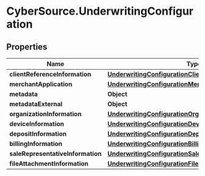 # CyberSource.UnderwritingConfiguration

## Properties
Name | Type | Description | Notes
------------ | ------------- | ------------- | -------------
**clientReferenceInformation** | [**UnderwritingConfigurationClientReferenceInformation**](UnderwritingConfigurationClientReferenceInformation.md) |  | [optional] 
**merchantApplication** | [**UnderwritingConfigurationMerchantApplication**](UnderwritingConfigurationMerchantApplication.md) |  | [optional] 
**metadata** | **Object** |  | [optional] 
**metadataExternal** | **Object** |  | [optional] 
**organizationInformation** | [**UnderwritingConfigurationOrganizationInformation**](UnderwritingConfigurationOrganizationInformation.md) |  | [optional] 
**deviceInformation** | [**UnderwritingConfigurationDeviceInformation**](UnderwritingConfigurationDeviceInformation.md) |  | [optional] 
**depositInformation** | [**UnderwritingConfigurationDepositInformation**](UnderwritingConfigurationDepositInformation.md) |  | [optional] 
**billingInformation** | [**UnderwritingConfigurationBillingInformation**](UnderwritingConfigurationBillingInformation.md) |  | [optional] 
**saleRepresentativeInformation** | [**UnderwritingConfigurationSaleRepresentativeInformation**](UnderwritingConfigurationSaleRepresentativeInformation.md) |  | [optional] 
**fileAttachmentInformation** | [**UnderwritingConfigurationFileAttachmentInformation**](UnderwritingConfigurationFileAttachmentInformation.md) |  | [optional] 


